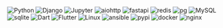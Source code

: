 <!-- ### Hi there 👋 -->

![Python](https://img.shields.io/badge/Python-3776AB.svg?style=for-the-badge&logo=Python&logoColor=white)
![Django](https://img.shields.io/badge/Django-092E20.svg?style=for-the-badge&logo=Django&logoColor=white)
![Jupyter](https://img.shields.io/badge/Jupyter-F37626.svg?style=for-the-badge&logo=Jupyter&logoColor=white)
![aiohttp](https://img.shields.io/badge/AIOHTTP-2C5BB4.svg?style=for-the-badge&logo=AIOHTTP&logoColor=white)
![fastapi](https://img.shields.io/badge/FastAPI-009688.svg?style=for-the-badge&logo=FastAPI&logoColor=white)
![redis](https://img.shields.io/badge/Redis-DC382D.svg?style=for-the-badge&logo=Redis&logoColor=white)
![pg](https://img.shields.io/badge/PostgreSQL-336791.svg?style=for-the-badge&logo=PostgreSQL&logoColor=white)
![MySQL](https://img.shields.io/badge/MySQL-4479A1.svg?style=for-the-badge&logo=MySQL&logoColor=white)
![sqlite](https://img.shields.io/badge/SQLite-003B57.svg?style=for-the-badge&logo=SQLite&logoColor=white)
![Dart](https://img.shields.io/badge/Dart-0175C2.svg?style=for-the-badge&logo=Dart&logoColor=white)
![Flutter](https://img.shields.io/badge/Flutter-02569B.svg?style=for-the-badge&logo=Flutter&logoColor=white)
![Linux](https://img.shields.io/badge/Linux-FCC624.svg?style=for-the-badge&logo=Linux&logoColor=black)
![ansible](https://img.shields.io/badge/Ansible-EE0000.svg?style=for-the-badge&logo=Ansible&logoColor=white)
![pypi](https://img.shields.io/badge/PyPI-3775A9.svg?style=for-the-badge&logo=PyPI&logoColor=white)
![docker](https://img.shields.io/badge/Docker-2496ED.svg?style=for-the-badge&logo=Docker&logoColor=white)
![nginx](https://img.shields.io/badge/NGINX-009639.svg?style=for-the-badge&logo=NGINX&logoColor=white)




<!--
**la-only/la-only** is a ✨ _special_ ✨ repository because its `README.md` (this file) appears on your GitHub profile.

Here are some ideas to get you started:

- 🔭 I’m currently working on ...
- 🌱 I’m currently learning ...
- 👯 I’m looking to collaborate on ...
- 🤔 I’m looking for help with ...
- 💬 Ask me about ...
- 📫 How to reach me: ...
- 😄 Pronouns: ...
- ⚡ Fun fact: ...
-->
